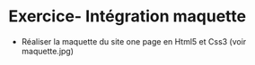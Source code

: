 # Exercice- Intégration maquette
 
 
####

* Réaliser la maquette du site one page en Html5 et Css3 (voir maquette.jpg)

    

